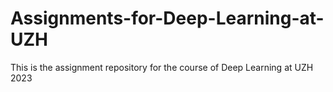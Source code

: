 # Assignments-for-Deep-Learning-at-UZH
This is the assignment repository for the course of Deep Learning at UZH 2023
